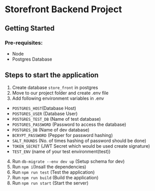 # Storefront Backend Project

## Getting Started

### Pre-requisites:

- Node
- Postgres Database

## Steps to start the application

1. Create database `store_front` in postgres
2. Move to our project folder and create .env file
3. Add following environment variables in .env

- `POSTGRES_HOST`(Database Host)
- `POSTGRES_USER` (Database User)
- `POSTGRES_TEST_DB` (Name of test database)
- `POSTGRES_PASSWORD` (Password to access the database)
- `POSTGRES_DB` (Name of dev database)
- `BCRYPT_PASSWORD` (Pepper for password hashing)
- `SALT_ROUNDS` (No. of times hashing of password should be done)
- `TOKEN_SECRET` (JWT Secret which would be used create signature)
- `TEST_ENV` (name of your test environment(test))
4. Run `db-migrate --env dev up` (Setup schema for dev)
5. Run `npm i`(Insall the dependencies)
6. Run `npm run test` (Test the application)
7. Run `npm run build` (Build the application)
8. Run `npm run start` (Start the server)

